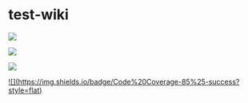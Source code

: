 # test-wiki

![](https://img.shields.io/endpoint?url=https://raw.githubusercontent.com/wiki/cctan777/test-wiki/wiki/test-wiki-coverage-results.md)

![](https://img.shields.io/endpoint?url=https://github.com/cctan777/test-wiki/wiki/test-wiki-coverage-results.md)

[![](https://github.com/cctan777/test-wiki/wiki/test-wiki-coverage-badge.svg)](https://github.com/cctan777/test-wiki/wiki/test-wiki-coverage-results)

[![](<coverage-badge>https://img.shields.io/badge/Code%20Coverage-85%25-success?style=flat</coverage-badge>)](https://github.com/cctan777/test-wiki/wiki/test-wiki-coverage-results)